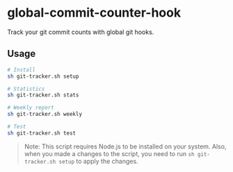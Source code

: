 # global-commit-counter-hook

Track your git commit counts with global git hooks.

## Usage

```bash
# Install
sh git-tracker.sh setup

# Statistics
sh git-tracker.sh stats

# Weekly report
sh git-tracker.sh weekly

# Test
sh git-tracker.sh test

```

> Note: This script requires Node.js to be installed on your system. Also, when you made a changes to the script, you need to run `sh git-tracker.sh setup` to apply the changes.
